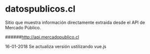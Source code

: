 datospublicos.cl
=============
Sitio que muestra información directamente extraida desde el API de Mercado Público.

######http://api.mercadopublico.cl

16-01-2018
Se actualiza versión ustilizando vue.js

